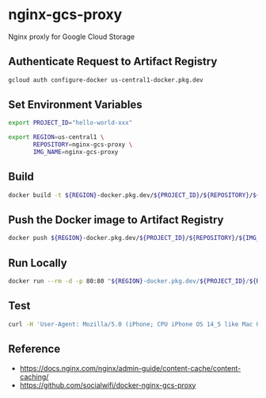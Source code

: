 # nginx-gcs-proxy
Nginx proxly for Google Cloud Storage

## Authenticate Request to Artifact Registry
```zsh
gcloud auth configure-docker us-central1-docker.pkg.dev
```

## Set Environment Variables
```zsh
export PROJECT_ID="hello-world-xxx"
```
```zsh
export REGION=us-central1 \
       REPOSITORY=nginx-gcs-proxy \
       IMG_NAME=nginx-gcs-proxy
```

## Build
```zsh
docker build -t ${REGION}-docker.pkg.dev/${PROJECT_ID}/${REPOSITORY}/${IMG_NAME}:latest .
```

## Push the Docker image to Artifact Registry
```zsh
docker push ${REGION}-docker.pkg.dev/${PROJECT_ID}/${REPOSITORY}/${IMG_NAME}:latest
```

## Run Locally
```zsh
docker run --rm -d -p 80:80 "${REGION}-docker.pkg.dev/${PROJECT_ID}/${REPOSITORY}/${IMG_NAME}:latest"
```

## Test
```zsh
curl -H 'User-Agent: Mozilla/5.0 (iPhone; CPU iPhone OS 14_5 like Mac OS X) AppleWebKit/605.1.15 (KHTML, like Gecko) Version/14.1 Mobile/15E148 Safari/604.1' http://localhost/
```

## Reference
- https://docs.nginx.com/nginx/admin-guide/content-cache/content-caching/
- https://github.com/socialwifi/docker-nginx-gcs-proxy
